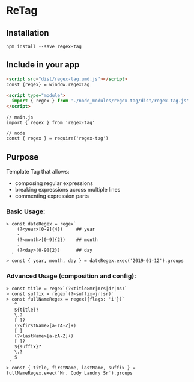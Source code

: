 # ReTag

## Installation
`npm install --save regex-tag`

## Include in your app
```html
<script src="dist/regex-tag.umd.js"></script>
const {regex} = window.regexTag
```

```html
<script type="module">
  import { regex } from './node_modules/regex-tag/dist/regex-tag.js' 
</script>
```

```ecmascript 6
// main.js
import { regex } from 'regex-tag'
```

```ecmascript 6
// node
const { regex } = require('regex-tag')
```

## Purpose
Template Tag that allows:
   - composing regular expressions
   - breaking expressions across multiple lines
   - commenting expression parts

### Basic Usage:
```
> const dateRegex = regex`
    (?<year>[0-9]{4})     ## year
    -
    (?<month>[0-9]{2})    ## month
    -
    (?<day>[0-9]{2})      ## day
  `
> const { year, month, day } = dateRegex.exec('2019-01-12').groups
```

### Advanced Usage (composition and config):
```
> const title = regex`(?<title>mr|mrs|dr|ms)`
> const suffix = regex`(?<suffix>jr|sr)`
> const fullNameRegex = regex({flags: 'i'})`
   ^
   ${title}?
   \.?
   [ ]?
   (?<firstName>[a-zA-Z]+)
   [ ]
   (?<lastName>[a-zA-Z]+)
   [ ]?
   ${suffix}?
   \.?
   $
 `
> const { title, firstName, lastName, suffix } = fullNameRegex.exec(`Mr. Cody Landry Sr`).groups
```
